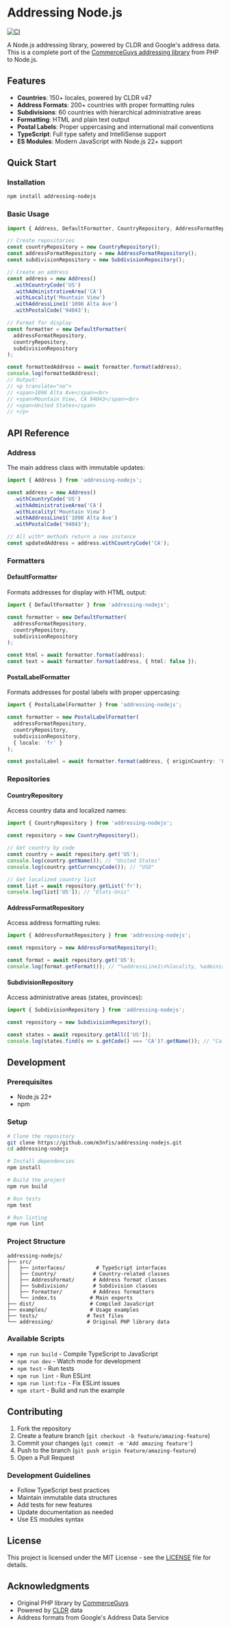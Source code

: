 # Addressing Node.js

[![CI](https://github.com/m3nfis/addressing-nodejs/actions/workflows/ci.yml/badge.svg)](https://github.com/m3nfis/addressing-nodejs/actions/workflows/ci.yml)

A Node.js addressing library, powered by CLDR and Google's address data. This is a complete port of the [CommerceGuys addressing library](https://github.com/commerceguys/addressing) from PHP to Node.js.

## Features

- **Countries**: 150+ locales, powered by CLDR v47
- **Address Formats**: 200+ countries with proper formatting rules
- **Subdivisions**: 60 countries with hierarchical administrative areas
- **Formatting**: HTML and plain text output
- **Postal Labels**: Proper uppercasing and international mail conventions
- **TypeScript**: Full type safety and IntelliSense support
- **ES Modules**: Modern JavaScript with Node.js 22+ support

## Quick Start

### Installation

```bash
npm install addressing-nodejs
```

### Basic Usage

```typescript
import { Address, DefaultFormatter, CountryRepository, AddressFormatRepository, SubdivisionRepository } from 'addressing-nodejs';

// Create repositories
const countryRepository = new CountryRepository();
const addressFormatRepository = new AddressFormatRepository();
const subdivisionRepository = new SubdivisionRepository();

// Create an address
const address = new Address()
  .withCountryCode('US')
  .withAdministrativeArea('CA')
  .withLocality('Mountain View')
  .withAddressLine1('1098 Alta Ave')
  .withPostalCode('94043');

// Format for display
const formatter = new DefaultFormatter(
  addressFormatRepository,
  countryRepository,
  subdivisionRepository
);

const formattedAddress = await formatter.format(address);
console.log(formattedAddress);
// Output:
// <p translate="no">
// <span>1098 Alta Ave</span><br>
// <span>Mountain View, CA 94043</span><br>
// <span>United States</span>
// </p>
```

## API Reference

### Address

The main address class with immutable updates:

```typescript
import { Address } from 'addressing-nodejs';

const address = new Address()
  .withCountryCode('US')
  .withAdministrativeArea('CA')
  .withLocality('Mountain View')
  .withAddressLine1('1098 Alta Ave')
  .withPostalCode('94043');

// All with* methods return a new instance
const updatedAddress = address.withCountryCode('CA');
```

### Formatters

#### DefaultFormatter

Formats addresses for display with HTML output:

```typescript
import { DefaultFormatter } from 'addressing-nodejs';

const formatter = new DefaultFormatter(
  addressFormatRepository,
  countryRepository,
  subdivisionRepository
);

const html = await formatter.format(address);
const text = await formatter.format(address, { html: false });
```

#### PostalLabelFormatter

Formats addresses for postal labels with proper uppercasing:

```typescript
import { PostalLabelFormatter } from 'addressing-nodejs';

const formatter = new PostalLabelFormatter(
  addressFormatRepository,
  countryRepository,
  subdivisionRepository,
  { locale: 'fr' }
);

const postalLabel = await formatter.format(address, { originCountry: 'FR' });
```

### Repositories

#### CountryRepository

Access country data and localized names:

```typescript
import { CountryRepository } from 'addressing-nodejs';

const repository = new CountryRepository();

// Get country by code
const country = await repository.get('US');
console.log(country.getName()); // "United States"
console.log(country.getCurrencyCode()); // "USD"

// Get localized country list
const list = await repository.getList('fr');
console.log(list['US']); // "États-Unis"
```

#### AddressFormatRepository

Access address formatting rules:

```typescript
import { AddressFormatRepository } from 'addressing-nodejs';

const repository = new AddressFormatRepository();

const format = await repository.get('US');
console.log(format.getFormat()); // "%addressLine1\n%locality, %administrativeArea %postalCode\n%country"
```

#### SubdivisionRepository

Access administrative areas (states, provinces):

```typescript
import { SubdivisionRepository } from 'addressing-nodejs';

const repository = new SubdivisionRepository();

const states = await repository.getAll(['US']);
console.log(states.find(s => s.getCode() === 'CA')?.getName()); // "California"
```

## Development

### Prerequisites

- Node.js 22+
- npm

### Setup

```bash
# Clone the repository
git clone https://github.com/m3nfis/addressing-nodejs.git
cd addressing-nodejs

# Install dependencies
npm install

# Build the project
npm run build

# Run tests
npm test

# Run linting
npm run lint
```

### Project Structure

```
addressing-nodejs/
├── src/
│   ├── interfaces/          # TypeScript interfaces
│   ├── Country/            # Country-related classes
│   ├── AddressFormat/      # Address format classes
│   ├── Subdivision/        # Subdivision classes
│   ├── Formatter/          # Address formatters
│   └── index.ts           # Main exports
├── dist/                  # Compiled JavaScript
├── examples/              # Usage examples
├── tests/                # Test files
└── addressing/           # Original PHP library data
```

### Available Scripts

- `npm run build` - Compile TypeScript to JavaScript
- `npm run dev` - Watch mode for development
- `npm test` - Run tests
- `npm run lint` - Run ESLint
- `npm run lint:fix` - Fix ESLint issues
- `npm start` - Build and run the example

## Contributing

1. Fork the repository
2. Create a feature branch (`git checkout -b feature/amazing-feature`)
3. Commit your changes (`git commit -m 'Add amazing feature'`)
4. Push to the branch (`git push origin feature/amazing-feature`)
5. Open a Pull Request

### Development Guidelines

- Follow TypeScript best practices
- Maintain immutable data structures
- Add tests for new features
- Update documentation as needed
- Use ES modules syntax

## License

This project is licensed under the MIT License - see the [LICENSE](LICENSE) file for details.

## Acknowledgments

- Original PHP library by [CommerceGuys](https://github.com/commerceguys/addressing)
- Powered by [CLDR](http://cldr.unicode.org/) data
- Address formats from Google's Address Data Service 
